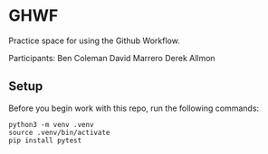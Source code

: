 
# GHWF

Practice space for using the Github Workflow.

Participants:
Ben Coleman
David Marrero
Derek Allmon


## Setup

Before you begin work with this repo, run the following commands:

```
python3 -m venv .venv
source .venv/bin/activate
pip install pytest
```
